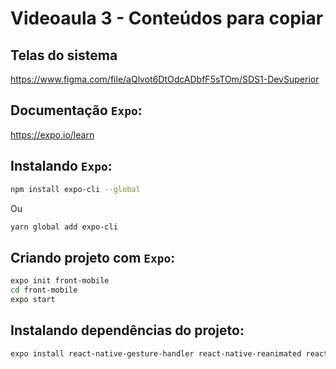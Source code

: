 # Videoaula 3 - Conteúdos para copiar

## Telas do sistema

https://www.figma.com/file/aQlvot6DtOdcADbfF5sTOm/SDS1-DevSuperior

## Documentação `Expo`:
https://expo.io/learn

## Instalando `Expo`:

```bash
npm install expo-cli --global
```
Ou 

```bash
yarn global add expo-cli
```

## Criando projeto com `Expo`:

```bash
expo init front-mobile
cd front-mobile
expo start
```

## Instalando dependências do projeto:

```bash 
expo install react-native-gesture-handler react-native-reanimated react-native-screens react-native-safe-area-context @react-native-community/masked-view @expo-google-fonts/play expo-font @react-navigation/stack @react-navigation/native axios react-native-picker-select@7.0.0
```
